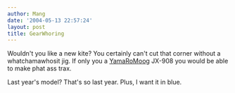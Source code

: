 ```yaml
---
author: Mang
date: '2004-05-13 22:57:24'
layout: post
title: GearWhoring
---
```


Wouldn't you like a new kite?  You certainly can't cut that corner without a whatchamawhosit jig.  If only you a [YamaRoMoog](YamaRoMoog.html) JX-908 you would be able to make phat ass trax.

Last year's model? That's so last year. Plus, I want it in blue.
